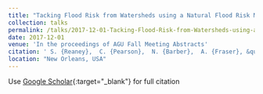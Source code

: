 ```yaml
---
title: "Tacking Flood Risk from Watersheds using a Natural Flood Risk Management Toolkit"
collection: talks
permalink: /talks/2017-12-01-Tacking-Flood-Risk-from-Watersheds-using-a-Natural-Flood-Risk-Management-Toolkit
date: 2017-12-01
venue: 'In the proceedings of AGU Fall Meeting Abstracts'
citation: ' S. {Reaney},  C. {Pearson},  N. {Barber},  A. {Fraser}, &quot;Tacking Flood Risk from Watersheds using a Natural Flood Risk Management Toolkit.&quot; In the proceedings of AGU Fall Meeting Abstracts, 2017.'
location: "New Orleans, USA"
---
```

Use [Google Scholar](https://scholar.google.com/scholar?q=Tacking+Flood+Risk+from+Watersheds+using+a+Natural+Flood+Risk+Management+Toolkit){:target="_blank"} for full citation
